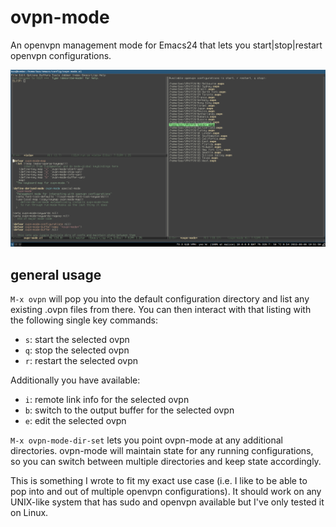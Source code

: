 # ovpn-mode
An openvpn management mode for Emacs24 that lets you start|stop|restart openvpn configurations.

![ovpn-mode screenshot](ovpn-mode.png?raw=true "ovpn-mode")

## general usage
`M-x ovpn` will pop you into the default configuration directory and list any existing .ovpn files from there. You can then interact with that listing with the following single key commands:

- `s`: start the selected ovpn
- `q`: stop the selected ovpn
- `r`: restart the selected ovpn

Additionally you have available:

- `i`: remote link info for the selected ovpn
- `b`: switch to the output buffer for the selected ovpn
- `e`: edit the selected ovpn

`M-x ovpn-mode-dir-set` lets you point ovpn-mode at any additional directories. ovpn-mode will maintain state for any running configurations, so you can switch between multiple directories and keep state accordingly.

This is something I wrote to fit my exact use case (i.e. I like to be able to pop into and out of multiple openvpn configurations). It should work on any UNIX-like system that has sudo and openvpn available but I've only tested it on Linux.
